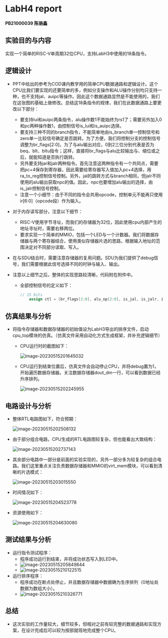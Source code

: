 # LabH4 report

**PB21000039 陈骆鑫**



## 实验目的与内容

实现一个简单的RISC-V单周期32位CPU，支持LabH3中使用的18条指令。



## 逻辑设计

- PPT中给出的参考为COD课内教学用的简单CPU数据通路和逻辑设计。这个CPU比我们要实现的还要简单的多，例如分支操作和ALU操作分别均只支持一种，也不支持jal、auipc等操作。因此这个数据通路显然是不能使用的，我们在这张图的基础上做修改。总结这18条指令的规律，我们在此数据通路上要更改以下部分：

  - 要支持lui和auipc两条指令，alu操作数1不能始终为rs1了；需要另外加入0和pc两种操作数1，由控制信号is_lui和is_auipc选择。
  - 要支持三种不同的branch指令，不能简单地由is_branch单一控制信号和zero单一比较信号确定是否跳转。为了方便，我们将控制分支的控制信号调整为br_flags[2:0]，为了与alu输出对应，0到2三位分别代表是否为beq、blt、bltu指令；这样，直接将br_flags与alu比较输出与、缩位或之后，就能知道是否执行跳转。
  - 另外要支持jar和jalr两种指令。首先注意这两种指令有一个共同点，需要把pc+4保存到寄存器，因此需要给寄存器写入值加入pc+4选择，用ra_to_reg控制信号控制。另外，jal的跳转方式与branch相同，但jalr不同使用的alu输出获取npc的值。因此，npc也要增加alu输出的选择，由is_jalr控制信号控制。
  - 注意一个小细节：由于不同的指令会共用opcode，控制单元不能再只使用ir[6:0]（opcode段）作为输入。

- 对于内存读写部分，注意以下细节：

  - RISC-V使用字节寻址，而我们的存储器为32位，因此使用cpu内部产生的地址寻址时，需要右移两位。
  - 要求实现一个简单的MMIO，包括一个LED与一个计数器。我们将数据存储器与两个寄存器结合，使用类似存储器片选的思路，根据输入地址的范围决定对不同部分读取、写入。

- 在与SDU结合时，需要注意存储器的复用问题。SDU为我们提供了debug信号，我们需要根据此信号选择不同的时钟与输入、输出。

- 注意以上细节之后，整体的实现思路较清晰，代码附在附件中。

  - 全部控制信号的定义如下：

    ```verilog
    // 15 bits
        assign ctl = {br_flags[2:0], alu_op[2:0], is_jal, is_jalr, is_lui, is_auipc, alu_src, mem_to_reg, ra_to_reg, mem_write, reg_write, 17'b0};
    ```



## 仿真结果与分析

- 将指令存储器和数据存储器的初始值设为LabH3导出的排序文件，启动cpu_top模块的仿真。（仿真文件采用自动化方式生成框架，并补充逻辑细节）

  - CPU运行时的截图如下：

    ![image-20230515201645032](images/image-20230515201645032.png)

  - CPU运行到结束位置后，仿真文件会自动停止CPU，并将debug置为1，开始遍历数据存储器。关注数据存储器dout_dm一行，可以看到数据已经升序排列。

    ![image-20230515202245955](images/image-20230515202245955.png)

## 电路设计与分析

- 整体RTL电路图如下，符合预期：

  ![image-20230515202508132](images/image-20230515202508132.png)

- 由于部分组合电路，CPU生成的RTL电路图较复杂，但也能看出大致结构：

  ![image-20230515202737143](images/image-20230515202737143.png)

- 其余部分电路中一部分是前面的实验实现的，另外一部分多为较复杂的组合电路。我们这里重点关注负责数据存储器和MMIO的virt_mem模块，可以看到清晰的片选模式：

  ![image-20230515203015550](images/image-20230515203015550.png)

- 时间情况如下：

  ![image-20230515204523778](images/image-20230515204523778.png)

- 资源使用如下：

  ![image-20230515204630080](images/image-20230515204630080.png)

## 测试结果与分析

- 运行指令测试程序：
  - 程序成功运行到结束，并将成功状态写入到LED中。
  - ![image-20230515205849844](images/image-20230515205849844.png)
  - ![image-20230515210122515](images/image-20230515210122515.png)
- 运行排序程序：
  - 程序成功在断点处停止，并且数据存储器中数据确为生序排列（0地址处数据为数组大小）。
  - ![image-20230515210326771](images/image-20230515210326771.png)

## 总结

- 这次实验的工作量较大，细节较多，但相对之前有较完整的数据通路和实现方案，在设计完成后可以较为按部就班地完成整个CPU。